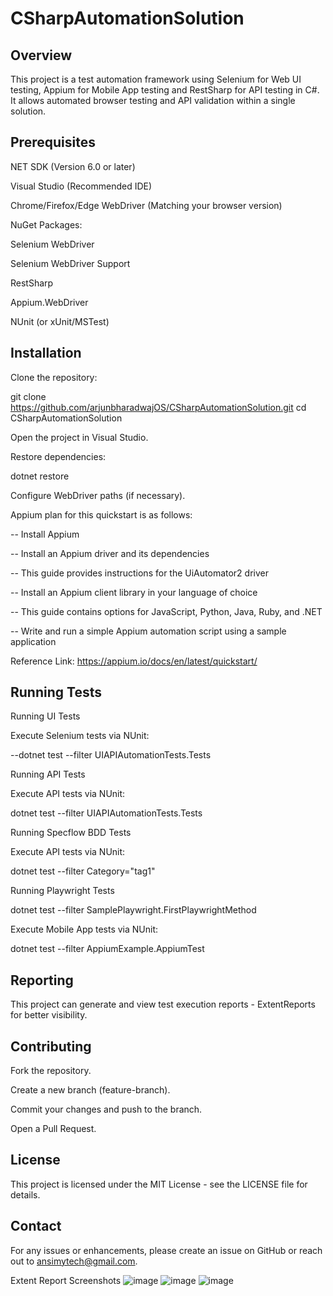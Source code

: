 
# CSharpAutomationSolution
## Overview

This project is a test automation framework using Selenium for Web UI testing, Appium for Mobile App testing and RestSharp for API testing in C#. It allows automated browser testing and API validation within a single solution.

## Prerequisites

NET SDK (Version 6.0 or later)

Visual Studio (Recommended IDE)

Chrome/Firefox/Edge WebDriver (Matching your browser version)

NuGet Packages:

Selenium WebDriver

Selenium WebDriver Support

RestSharp

Appium.WebDriver

NUnit (or xUnit/MSTest)

## Installation

Clone the repository:

git clone https://github.com/arjunbharadwajOS/CSharpAutomationSolution.git
cd CSharpAutomationSolution

Open the project in Visual Studio.

Restore dependencies:

dotnet restore

Configure WebDriver paths (if necessary).

Appium plan for this quickstart is as follows:

-- Install Appium

-- Install an Appium driver and its dependencies

-- This guide provides instructions for the UiAutomator2 driver

-- Install an Appium client library in your language of choice

-- This guide contains options for JavaScript, Python, Java, Ruby, and .NET

-- Write and run a simple Appium automation script using a sample application

Reference Link: https://appium.io/docs/en/latest/quickstart/

## Running Tests

Running UI Tests

Execute Selenium tests via NUnit:

--dotnet test --filter UIAPIAutomationTests.Tests

Running API Tests

Execute API tests via NUnit:

dotnet test --filter UIAPIAutomationTests.Tests

Running Specflow BDD Tests

Execute API tests via NUnit:

dotnet test --filter Category="tag1"

Running Playwright Tests

dotnet test --filter SamplePlaywright.FirstPlaywrightMethod

Execute Mobile App tests via NUnit:

dotnet test --filter AppiumExample.AppiumTest

## Reporting

This project can generate and view test execution reports - ExtentReports for better visibility.

## Contributing

Fork the repository.

Create a new branch (feature-branch).

Commit your changes and push to the branch.

Open a Pull Request.

## License

This project is licensed under the MIT License - see the LICENSE file for details.

## Contact

For any issues or enhancements, please create an issue on GitHub or reach out to ansimytech@gmail.com.

Extent Report Screenshots
![image](https://github.com/user-attachments/assets/17208160-39d4-4ce5-b6da-81cc4c672d87)
![image](https://github.com/user-attachments/assets/25ab514b-43fd-43e1-a610-4fc728778d22)
![image](https://github.com/user-attachments/assets/febe883c-b3ce-4448-9672-f920901fff03)



